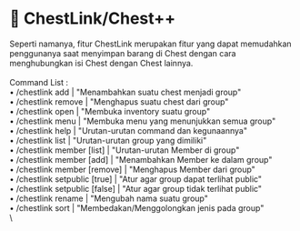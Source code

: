# 👜 ChestLink/Chest++

Seperti namanya, fitur ChestLink merupakan fitur yang dapat memudahkan penggunanya saat menyimpan barang di Chest dengan cara menghubungkan isi Chest dengan Chest lainnya. \
\
Command List : \
&#x20;• /chestlink add | "Menambahkan suatu chest menjadi group"\
&#x20;• /chestlink remove | "Menghapus suatu chest dari group"\
&#x20;• /chestlink open | "Membuka inventory suatu group"\
&#x20;• /chestlink menu | "Membuka menu yang menunjukkan semua group"\
&#x20;• /chestlink help | "Urutan-urutan command dan kegunaannya"\
&#x20;• /chestlink list | "Urutan-urutan group yang dimiliki"\
&#x20;• /chestlink member \[list] | "Urutan-urutan Member di group"\
&#x20;• /chestlink member \[add] | "Menambahkan Member ke dalam group"\
&#x20;• /chestlink member \[remove] | "Menghapus Member dari group"\
&#x20;• /chestlink setpublic \[true] | "Atur agar group dapat terlihat public"\
&#x20;• /chestlink setpublic \[false] | "Atur agar group tidak terlihat public"\
&#x20;• /chestlink rename | "Mengubah nama suatu group"\
&#x20;• /chestlink sort | "Membedakan/Menggolongkan jenis pada group"\
\
